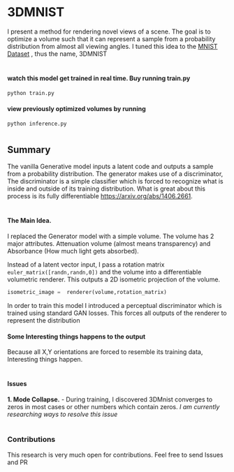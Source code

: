 # 3DMNIST

I present a method for rendering novel views of a scene. The goal is to optimize a volume such that it can represent a sample from a probability distribution from almost all viewing angles. I tuned this idea to the 
[MNIST Dataset](http://yann.lecun.com/exdb/mnist/)
, thus the name, 3DMNIST

#

#### watch this model get trained in real time. Buy running train.py
```python
python train.py
```

#### view previously optimized volumes by running

```python
python inference.py
```

#

## Summary

The vanilla Generative model inputs a latent code and outputs a sample from a probability distribution. The generator makes use of a discriminator, The discriminator is a simple classifier which is forced to recognize what is inside and outside of its training distribution. What is great about this process is its fully differentiable https://arxiv.org/abs/1406.2661.

#

#### The Main Idea.

I replaced the Generator model with a simple volume. The volume has 2 major attributes. 
Attenuation volume (almost means transparency)  and Absorbance (How much light gets absorbed).

Instead of a latent vector input, I pass a rotation matrix ``` euler_matrix([randn,randn,0]) ``` and the volume into a differentiable volumetric renderer. This outputs a 2D isometric projection of the volume.

```python
isometric_image =  renderer(volume,rotation_matrix) 
````

In order to train this model I introduced a perceptual discriminator which is trained using standard GAN losses. This forces all outputs of the renderer to represent the distribution


#### Some Interesting things happens to the output

Because all X,Y orientations are forced to resemble its training data, Interesting things happen.


# 

#### Issues

**1. Mode Collapse.**  - During training, I discovered 3DMnist converges to zeros in most cases or other numbers which contain zeros. 
*I am currently researching ways to resolve this issue*



#


### Contributions

This research is very much open for contributions. Feel free to send Issues and PR
